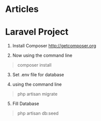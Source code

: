 # Articles
# Laravel Project

1. Install Composer 
  http://getcomposer.org

2. Now using the command line 
  >composer install

3. Set .env file for database

4. using the command line
  >php artisan migrate

5. Fill Database
  >php artisan db:seed
